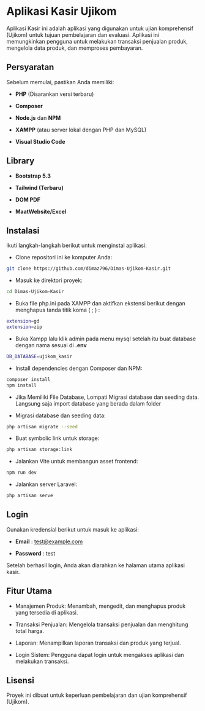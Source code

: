 # Aplikasi Kasir Ujikom

Aplikasi Kasir ini adalah aplikasi yang digunakan untuk ujian komprehensif (Ujikom) untuk tujuan pembelajaran dan evaluasi. Aplikasi ini memungkinkan pengguna untuk melakukan transaksi penjualan produk, mengelola data produk, dan memproses pembayaran.

## Persyaratan

Sebelum memulai, pastikan Anda memiliki:

-   **PHP** (Disarankan versi terbaru)

-   **Composer**

-   **Node.js** dan **NPM**

-   **XAMPP** (atau server lokal dengan PHP dan MySQL)

-   **Visual Studio Code**


## Library 

- **Bootstrap 5.3**

- **Tailwind (Terbaru)**

- **DOM PDF**

- **MaatWebsite/Excel**


## Instalasi

Ikuti langkah-langkah berikut untuk menginstal aplikasi:

-   Clone repositori ini ke komputer Anda:

```bash
git clone https://github.com/dimaz796/Dimas-Ujikom-Kasir.git
```

-   Masuk ke direktori proyek:

```bash
cd Dimas-Ujikom-Kasir
```

-   Buka file php.ini pada XAMPP dan aktifkan ekstensi berikut dengan menghapus tanda titik koma ( ; ) :

```bash
extension=gd
extension=zip
```

-   Buka Xampp lalu klik admin pada menu mysql setelah itu buat database dengan nama sesuai di **.env**

```bash
DB_DATABASE=ujikom_kasir
```

-   Install dependencies dengan Composer dan NPM:

```bash
composer install
npm install
```

- Jika Memiliki File Database, Lompati Migrasi database dan seeding data.
Langsung saja import database yang berada dalam folder 

-   Migrasi database dan seeding data:

```bash
php artisan migrate --seed
```

-   Buat symbolic link untuk storage:

```bash
php artisan storage:link
```

-   Jalankan Vite untuk membangun asset frontend:

```bash
npm run dev
```

-   Jalankan server Laravel:

```bash
php artisan serve
```

## Login

Gunakan kredensial berikut untuk masuk ke aplikasi:

-   **Email** : test@example.com

-   **Password** : test

Setelah berhasil login, Anda akan diarahkan ke halaman utama aplikasi kasir.

## Fitur Utama

-   Manajemen Produk: Menambah, mengedit, dan menghapus produk yang tersedia di aplikasi.

-   Transaksi Penjualan: Mengelola transaksi penjualan dan menghitung total harga.

-   Laporan: Menampilkan laporan transaksi dan produk yang terjual.

-   Login Sistem: Pengguna dapat login untuk mengakses aplikasi dan melakukan transaksi.

## Lisensi

Proyek ini dibuat untuk keperluan pembelajaran dan ujian komprehensif (Ujikom).
